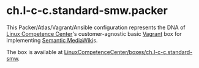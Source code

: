 # ch.l-c-c.standard-smw.packer

This Packer/Atlas/Vagrant/Ansible configuration represents the DNA of [Linux Competence Center](http://www.linux-competence-center.ch/Informatikl%25F6sungen/Semantic-MediaWiki.htm)'s customer-agnostic basic [Vagrant](https://www.vagrantup.com/) box for implementing [Semantic MediaWiki](http://www.semantic-mediawiki.org)s.

The box is available at [LinuxCompetenceCenter/boxes/ch.l-c-c.standard-smw](https://atlas.hashicorp.com/LinuxCompetenceCenter/boxes/ch.l-c-c.standard-smw).